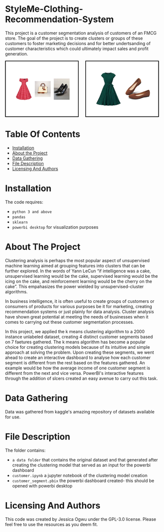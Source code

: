 # StyleMe-Clothing-Recommendation-System
This project is a customer segmentation analysis of customers of an FMCG store. The goal of the project is to create clusters or groups of these customers to foster marketing decisions and for better undertsanding of customer characteristics which could ultimately impact sales and profit generation.


<div style="display: flex; justify-content: space-between;">
  <img src="dress_shoe_and_bag.png" alt="Image 1" style="width: 45%; border: 2px solid #000; padding: 5px;"/>
  <img src="dress_and_shoe.png" alt="Image 2" style="width: 45%; border: 2px solid #000; padding: 5px;"/>
</div>




# Table Of Contents
* [Installation](https://github.com/Jess607/Customer-segmentation-Analysis#installation)
* [About the Project](https://github.com/Jess607/Customer-segmentation-Analysis#about-the-project)
* [Data Gathering](https://github.com/Jess607/Customer-segmentation-Analysis#data-gathering)
* [File Description](https://github.com/Jess607/Customer-segmentation-Analysis#file-description)
* [Licensing And Authors](https://github.com/Jess607/Customer-segmentation-Analysis#licensing-and-authors)

# Installation 
The code requires:
* `python 3 and above`
* `pandas`
* `sklearn`
* `powerbi desktop` for visualization purposes 

# About The Project 
Clustering analysis is perhaps the most popular aspect of unsupervised machine learning aimed at grouping features into clusters that can be further explored. In the words of  Yann LeCun  “if intelligence was a cake, unsupervised learning would be the cake, supervised learning would be the icing on the cake, and reinforcement learning would be the cherry on the cake”. This empahasizes the power wielded by unsupervised-cluster algorithms. 

In business intelligence, it is often useful to create groups of customers or consumers of products for various purposes be it for marketing, creating recommendation systems or just plainly for data analysis. Cluster analysis have shown great potential at meeting the needs of businesses when it comes to carrying out these customer segmentation processes. 

In this project, we applied the k means clustering algorithm to a 2000 instance unlabeled dataset, creating 4 distinct customer segments based on 7 faetures gathered. The k means algorithm has become a popular choice for creating clustering models because of its intuitive and simple approach at solving the problem. Upon creating these segments, we went ahead to create an interactive dashboard to analyse how each customer segment is different from the rest based on the features gathered. An example would be how the average income of one customer segment is different from the next and vice versa. PowerBI's interactive features through the addition of slcers created an easy avenue to carry out this task.



# Data Gathering 
Data was gathered from kaggle's amazing repository of datasets available for use.

# File Description 
The folder contains:
* `a data folder` that contains the original dataset and that generated after creating the clustering model that served as an input for the powerbi dashboard
* `customer.ipynb` a jupyter notebook of the clustering model creation 
* `customer_segment.pbix` the powerbi dashboard created- this should be opened with powerbi desktop


# Licensing And Authors
This code was created by Jessica Ogwu under the GPL-3.0 license. Please feel free to use the resources as you deem fit.

